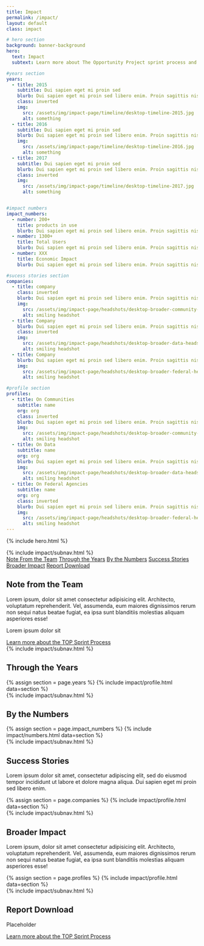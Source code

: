 ```yaml
---
title: Impact
permalink: /impact/
layout: default
class: impact

# hero section
background: banner-background
hero:
  text: Impact
  subtext: Learn more about The Opportunity Project sprint process and participant roles.

#years section
years:
  - title: 2015
    subtitle: Dui sapien eget mi proin sed
    blurb: Dui sapien eget mi proin sed libero enim. Proin sagittis nisl
    class: inverted
    img:
      src: /assets/img/impact-page/timeline/desktop-timeline-2015.jpg
      alt: something
  - title: 2016
    subtitle: Dui sapien eget mi proin sed
    blurb: Dui sapien eget mi proin sed libero enim. Proin sagittis nisl
    img:
      src: /assets/img/impact-page/timeline/desktop-timeline-2016.jpg
      alt: something
  - title: 2017
    subtitle: Dui sapien eget mi proin sed
    blurb: Dui sapien eget mi proin sed libero enim. Proin sagittis nisl
    class: inverted
    img:
      src: /assets/img/impact-page/timeline/desktop-timeline-2017.jpg
      alt: something


#impact numbers
impact_numbers:
  - number: 200+
    title: products in use
    blurb: Dui sapien eget mi proin sed libero enim. Proin sagittis nisl rhoncus.
  - number: 1300+
    title: Total Users
    blurb: Dui sapien eget mi proin sed libero enim. Proin sagittis nisl rhoncus.
  - number: XXX
    title: Economic Impact
    blurb: Dui sapien eget mi proin sed libero enim. Proin sagittis nisl rhoncus.

#sucess stories section
companies:
  - title: company
    class: inverted
    blurb: Dui sapien eget mi proin sed libero enim. Proin sagittis nisl
    img:
      src: /assets/img/impact-page/headshots/desktop-broader-community-headshot.jpg
      alt: smiling headshot
  - title: Company
    blurb: Dui sapien eget mi proin sed libero enim. Proin sagittis nisl
    class: inverted
    img:
      src: /assets/img/impact-page/headshots/desktop-broader-data-headshot.jpg
      alt: smiling headshot
  - title: Company
    blurb: Dui sapien eget mi proin sed libero enim. Proin sagittis nisl
    img:
      src: /assets/img/impact-page/headshots/desktop-broader-federal-headshot.jpg
      alt: smiling headshot

#profile section
profiles:
  - title: On Communities
    subtitle: name
    org: org
    class: inverted
    blurb: Dui sapien eget mi proin sed libero enim. Proin sagittis nisl
    img:
      src: /assets/img/impact-page/headshots/desktop-broader-community-headshot.jpg
      alt: smiling headshot
  - title: On Data
    subtitle: name
    org: org
    blurb: Dui sapien eget mi proin sed libero enim. Proin sagittis nisl
    img:
      src: /assets/img/impact-page/headshots/desktop-broader-data-headshot.jpg
      alt: smiling headshot
  - title: On Federal Agencies
    subtitle: name
    org: org
    class: inverted
    blurb: Dui sapien eget mi proin sed libero enim. Proin sagittis nisl
    img:
      src: /assets/img/impact-page/headshots/desktop-broader-federal-headshot.jpg
      alt: smiling headshot
---
```

{% include hero.html %}
<section id="team-intro" class="team-intro grid-background">
  <div class="content-container grid-container">
  {% include impact/subnav.html %}
  <nav id="subnav" class="tablet:display-none">
    <div class="nav-content-container">
      <a href="{{site.baseurl}}/impact#team-intro">Note From the Team</a>
      <a href="{{site.baseurl}}/impact#years">Through the Years</a>
      <a href="{{site.baseurl}}/impact#impact-numbers">By the Numbers</a>
      <a href="{{site.baseurl}}/impact#sucess">Success Stories</a>
      <a href="{{site.baseurl}}/impact#broader-impact">Broader Impact</a>
      <a href="{{site.baseurl}}/impact#report-download">Report Download</a>
    </div>
  </nav>
  <h2>Note from the Team</h2>
  <div class="shadow-box">
    <p>Lorem ipsum, dolor sit amet consectetur adipisicing elit. Architecto, voluptatum reprehenderit. Vel, assumenda, eum maiores dignissimos rerum non sequi natus beatae fugiat, ea ipsa sunt blanditiis molestias aliquam asperiores esse!</p>
    <p>Lorem ipsum dolor sit</p>
  </div>
  <div class="display-flex flex-justify-center margin-top-4">
    <a href="https://opportunity.census.gov/our-process/" target="_blank"
      class="usa-button text-ink margin-top-2 tablet:padding-y-2 padding-x-205 usa-button--outline  .outline-1px.outline-black  tablet:margin-top-4 site-button bg-white text-underline">
      Learn more about the TOP Sprint Process
    </a>
  </div>
  </div>
</section>

<section id="years" class="years">
  <div class="content-container grid-container">
    {% include impact/subnav.html %}
    <div class="year-counter-container">
      <h2>Through the Years</h2>
    </div>
    {% assign section = page.years %}
    {% include impact/profile.html data=section %}
  </div>
</section>

<section id="impact-numbers" class="grid-background impact-numbers">
  <div class="content-container grid-container">
    {% include impact/subnav.html %}
    <h2>By the Numbers</h2>
    {% assign section = page.impact_numbers %}
    {% include impact/numbers.html data=section %}
  </div>
</section>

<section id="success" class="success">
  <div class="content-container grid-container">
  {% include impact/subnav.html %}
    <h2>Success Stories</h2>
    <div>
      <p>Lorem ipsum dolor sit amet, consectetur adipiscing elit, sed do eiusmod tempor incididunt ut labore et dolore magna aliqua. Dui sapien eget mi proin sed libero enim.</p>
    </div>
  <div class="profiles-container">
    {% assign section = page.companies %}
    {% include impact/profile.html data=section %}
  </div>
  </div>
</section>

<section id="broader-impact" class="broader-impact grid-background">
  <div class="content-container grid-container">
  {% include impact/subnav.html %}
  <h2>Broader Impact</h2>
  <div class="shadow-box">
    <p>Lorem ipsum, dolor sit amet consectetur adipisicing elit. Architecto, voluptatum reprehenderit. Vel, assumenda, eum maiores dignissimos rerum non sequi natus beatae fugiat, ea ipsa sunt blanditiis molestias aliquam asperiores esse!</p>
  </div>
  <div class="profiles-container">
    {% assign section = page.profiles %}
    {% include impact/profile.html data=section %}
  </div>
  </div>
</section>

<section id="report-download" class="report-download">
  <div class="content-container grid-container">
  {% include impact/subnav.html %}
  <h2>Report Download</h2>
  <div>
  <p>Placeholder</p>
    <div class="display-flex flex-justify-center margin-top-4">
    <a href="https://opportunity.census.gov/our-process/" target="_blank"
      class="usa-button text-ink margin-top-2 tablet:padding-y-2 padding-x-205 usa-button--outline  .outline-1px.outline-black  tablet:margin-top-4 site-button bg-white text-underline">
      Learn more about the TOP Sprint Process
    </a>
  </div>
  </div>
  </div>
</section>